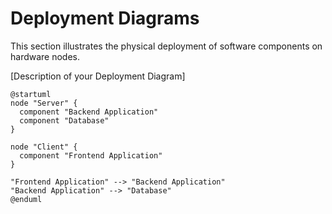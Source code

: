 # Deployment Diagrams

This section illustrates the physical deployment of software components on hardware nodes.

[Description of your Deployment Diagram]

```plantuml
@startuml
node "Server" {
  component "Backend Application"
  component "Database"
}

node "Client" {
  component "Frontend Application"
}

"Frontend Application" --> "Backend Application"
"Backend Application" --> "Database"
@enduml
```
